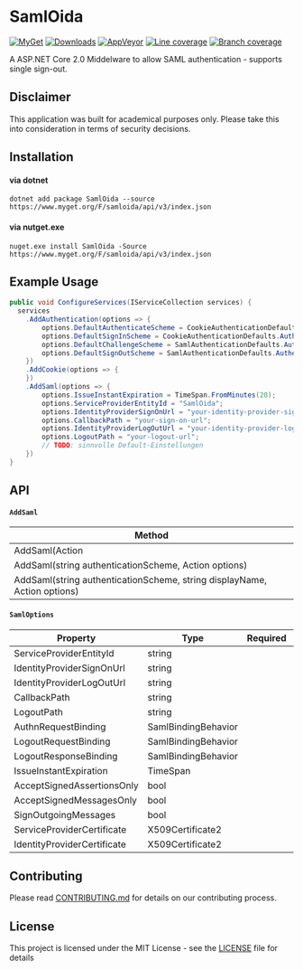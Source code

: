 # SamlOida


[![MyGet](https://img.shields.io/myget/samloida/v/samloida.svg)](https://www.myget.org/feed/samloida/package/nuget/SamlOida)
[![Downloads](https://img.shields.io/myget/samloida/dt/samloida.svg)](https://www.myget.org/feed/samloida/package/nuget/SamlOida)
[![AppVeyor](https://ci.appveyor.com/api/projects/status/c05vv9y58tbbcj1n/branch/master?svg=true)](https://ci.appveyor.com/project/peterwurzinger/samloida/branch/master)
[![Line coverage](https://samloida.blob.core.windows.net/samloida/report/badge_linecoverage.svg)](https://samloida.blob.core.windows.net/samloida/report/index.htm)
[![Branch coverage](https://samloida.blob.core.windows.net/samloida/report/badge_branchcoverage.svg)](https://samloida.blob.core.windows.net/samloida/report/index.htm)

A ASP.NET Core 2.0 Middelware to allow SAML authentication - supports single sign-out.

## Disclaimer

This application was built for academical purposes only. Please take this into consideration in terms of security decisions.

## Installation

#### via dotnet

`dotnet add package SamlOida --source https://www.myget.org/F/samloida/api/v3/index.json`

#### via nutget.exe

`nuget.exe install SamlOida -Source https://www.myget.org/F/samloida/api/v3/index.json`

## Example Usage

```csharp
public void ConfigureServices(IServiceCollection services) {
  services
    .AddAuthentication(options => {
        options.DefaultAuthenticateScheme = CookieAuthenticationDefaults.AuthenticationScheme;
        options.DefaultSignInScheme = CookieAuthenticationDefaults.AuthenticationScheme;
        options.DefaultChallengeScheme = SamlAuthenticationDefaults.AuthenticationScheme;
        options.DefaultSignOutScheme = SamlAuthenticationDefaults.AuthenticationScheme;
    })
    .AddCookie(options => {
    })
    .AddSaml(options => {
      	options.IssueInstantExpiration = TimeSpan.FromMinutes(20);
        options.ServiceProviderEntityId = "SamlOida";
        options.IdentityProviderSignOnUrl = "your-identity-provider-sign-on-url";
        options.CallbackPath = "your-sign-on-url";
        options.IdentityProviderLogOutUrl = "your-identity-provider-log-out-url";
        options.LogoutPath = "your-logout-url";
        // TODO: sinnvolle Default-Einstellungen
    })
}
```

## API

#### `AddSaml`

| Method                                   |
| ---------------------------------------- |
| AddSaml(Action<SamlOptions>              |
| AddSaml(string authenticationScheme, Action<SamlOptions> options) |
| AddSaml(string authenticationScheme, string displayName, Action<SamlOptions> options) |

#### `SamlOptions`

| Property                    | Type                | Required | Default |
| --------------------------- | ------------------- | :------: | ------- |
| ServiceProviderEntityId     | string              |          |         |
| IdentityProviderSignOnUrl   | string              |          |         |
| IdentityProviderLogOutUrl   | string              |          |         |
| CallbackPath                | string              |          |         |
| LogoutPath                  | string              |          |         |
| AuthnRequestBinding         | SamlBindingBehavior |          |         |
| LogoutRequestBinding        | SamlBindingBehavior |          |         |
| LogoutResponseBinding       | SamlBindingBehavior |          |         |
| IssueInstantExpiration      | TimeSpan            |          |         |
| AcceptSignedAssertionsOnly  | bool                |          |         |
| AcceptSignedMessagesOnly    | bool                |          |         |
| SignOutgoingMessages        | bool                |          |         |
| ServiceProviderCertificate  | X509Certificate2    |          |         |
| IdentityProviderCertificate | X509Certificate2    |          |         |

## Contributing

Please read [CONTRIBUTING.md](CONTRIBUTING.md) for details on our contributing process.

## License

This project is licensed under the MIT License - see the [LICENSE](LICENSE) file for details
